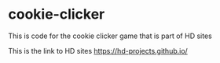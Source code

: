 # cookie-clicker
 This is code for the cookie clicker game that is part of HD sites
 
This is the link to HD sites https://hd-projects.github.io/

